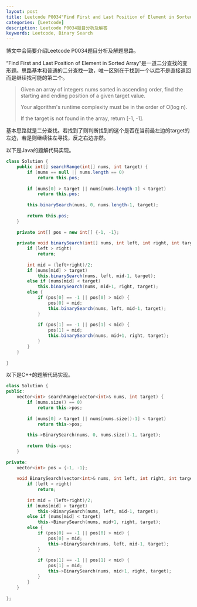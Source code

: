 ```yaml
---
layout: post
title: Leetcode P0034"Find First and Last Position of Element in Sorted Array" 题解
categories: [Leetcode]
description: Leetcode P0034题目分析及解答
keywords: Leetcode, Binary Search
---
```


博文中会简要介绍Leetcode P0034题目分析及解题思路。

“Find First and Last Position of Element in Sorted Array”是一道二分查找的变形题。思路基本和普通的二分查找一致，唯一区别在于找到一个以后不是直接返回而是继续找可能的第二个。

> Given an array of integers nums sorted in ascending order, find the starting and ending position of a given target value.
> 
> Your algorithm's runtime complexity must be in the order of O(log n).
> 
> If the target is not found in the array, return [-1, -1].

基本思路就是二分查找。若找到了则判断找到的这个是否在当前最左边的target的左边，若是则继续往左寻找，反之右边亦然。

以下是Java的题解代码实现。
```java
class Solution {
    public int[] searchRange(int[] nums, int target) {
        if (nums == null || nums.length == 0)
            return this.pos;
        
        if (nums[0] > target || nums[nums.length-1] < target)
            return this.pos;
        
        this.binarySearch(nums, 0, nums.length-1, target);
        
        return this.pos;
    }
    
    private int[] pos = new int[] {-1, -1};
    
    private void binarySearch(int[] nums, int left, int right, int target) {
        if (left > right)
            return;
        
        int mid = (left+right)/2;
        if (nums[mid] > target)
            this.binarySearch(nums, left, mid-1, target);
        else if (nums[mid] < target)
            this.binarySearch(nums, mid+1, right, target);
        else {
            if (pos[0] == -1 || pos[0] > mid) {
                pos[0] = mid;
                this.binarySearch(nums, left, mid-1, target);
            }
            
            if (pos[1] == -1 || pos[1] < mid) {
                pos[1] = mid;
                this.binarySearch(nums, mid+1, right, target);
            }
        }
    } 
    
}
```

以下是C++的题解代码实现。
```cpp
class Solution {
public:
    vector<int> searchRange(vector<int>& nums, int target) {
        if (nums.size() == 0)
            return this->pos;
        
        if (nums[0] > target || nums[nums.size()-1] < target)
            return this->pos;
        
        this->BinarySearch(nums, 0, nums.size()-1, target);
        
        return this->pos;
    }
    
private:
    vector<int> pos = {-1, -1};
    
    void BinarySearch(vector<int>& nums, int left, int right, int target) {
        if (left > right)
            return;
        
        int mid = (left+right)/2;
        if (nums[mid] > target)
            this->BinarySearch(nums, left, mid-1, target);
        else if (nums[mid] < target)
            this->BinarySearch(nums, mid+1, right, target);
        else {
            if (pos[0] == -1 || pos[0] > mid) {
                pos[0] = mid;
                this->BinarySearch(nums, left, mid-1, target);
            }
            
            if (pos[1] == -1 || pos[1] < mid) {
                pos[1] = mid;
                this->BinarySearch(nums, mid+1, right, target);
            }
        }
    }
    
};
```